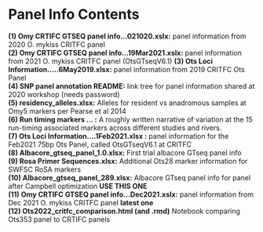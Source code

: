 # Panel Info Contents

__(1) Omy CRTIFC GTSEQ panel info...021020.xslx:__ panel information from 2020 O. mykiss CRITFC panel  
__(2) Omy CRTIFC GTSEQ panel info...19Mar2021.xslx:__ panel information from 2021 O. mykiss CRITFC panel (OtsGTseqV6.1) 
__(3) Ots Loci Information.....6May2019.xlsx:__ panel information from 2019 CRITFC Ots Panel   
__(4) SNP panel annotation README:__ link tree for panel information shared at 2020 workshop (needs password)  
__(5) residency_alleles.xlsx:__ Alleles for resident vs anadromous samples at Omy5 markers per Pearse et al 2014  
__(6) Run timing markers ... :__ A roughly written narrative of variation at the 15 run-timing associated markers across different studies and rivers.  
__(7) Ots Loci Information....1Feb2021.xlsx :__ panel information for the Feb2021 75bp Ots Panel, called OtsGTseqV6.1 at CRITFC  
__(8) Albacore_gtseq_panel_1.0.xlsx:__ First trial albacore GTseq panel info  
__(9) Rosa Primer Sequences.xlsx:__ Additional Ots28 marker information for SWFSC RoSA markers  
__(10) Albacore_gtseq_panel_289.xlsx:__ Albacore GTseq panel info for panel after Campbell optimization __USE THIS ONE__  
__(11) Omy CRTIFC GTSEQ panel info...Dec2021.xslx:__ panel information from Dec 2021 O. mykiss CRITFC panel __latest one__  
__(12) Ots2022_critfc_comparison.html (and .rmd)__ Notebook comparing Ots353 panel to CRTIFC panels
